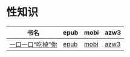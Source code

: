 # 性知识

| 书名 | epub | mobi | azw3 |
| --- | --- | --- | --- |
| [一口一口“吃掉”你](http://ct.dalanmei.com/f/31084289-572114599-d29d1f) | [epub](http://ct.dalanmei.com/f/31084289-572114599-d29d1f) | [mobi](http://ct.dalanmei.com/f/31084289-571712499-4fe38d) | [azw3](http://ct.dalanmei.com/f/31084289-572132127-84a78b) |
